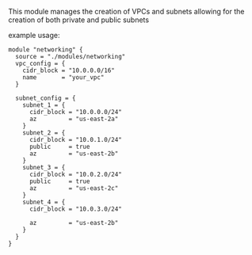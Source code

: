 This module manages the creation of VPCs and subnets allowing for the creation of both private and public subnets

example usage:
```
module "networking" {
  source = "./modules/networking"
  vpc_config = {
    cidr_block = "10.0.0.0/16"
    name       = "your_vpc"
  }

  subnet_config = {
    subnet_1 = {
      cidr_block = "10.0.0.0/24"
      az         = "us-east-2a"
    }
    subnet_2 = {
      cidr_block = "10.0.1.0/24"
      public     = true
      az         = "us-east-2b"
    }
    subnet_3 = {
      cidr_block = "10.0.2.0/24"
      public     = true
      az         = "us-east-2c"
    }
    subnet_4 = {
      cidr_block = "10.0.3.0/24"
    
      az         = "us-east-2b"
    }
  }
}
```